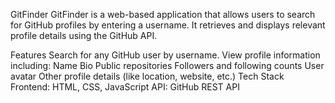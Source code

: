 GitFinder
GitFinder is a web-based application that allows users to search for GitHub profiles by entering a username. It retrieves and displays relevant profile details using the GitHub API.

Features
Search for any GitHub user by username.
View profile information including:
Name
Bio
Public repositories
Followers and following counts
User avatar
Other profile details (like location, website, etc.)
Tech Stack
Frontend: HTML, CSS, JavaScript
API: GitHub REST API
